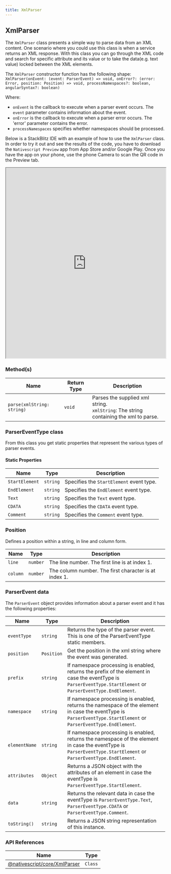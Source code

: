 ```yaml
---
title: XmlParser
---
```


## XmlParser

The `XmlParser` class presents a simple way to parse data from an XML content. One scenario where you could use this class is when a service returns an XML response. With this class you can go through the XML code and search for specific attribute and its value or to take the data(e.g. text value) locked between the XML elements.

The `XmlParser` constructor function has the following shape:
`XmlParser(onEvent: (event: ParserEvent) => void, onError?: (error: Error, position: Position) => void, processNamespaces?: boolean, angularSyntax?: boolean)`

Where:

- `onEvent` is the callback to execute when a parser event occurs. The `event` parameter contains information about the event.
- `onError` is the callback to execute when a parser error occurs. The 'error' parameter contains the error.
- `processNamespaces` specifies whether namespaces should be processed.

Below is a StackBlitz IDE with an example of how to use the `XmlParser` class. In order to try it out and see the results of the code, you have to download the `Nativescript Preview` app from App Store and/or Google Play. Once you have the app on your phone, use the phone Camera to scan the QR code in the Preview tab.

<iframe width="100%" height="600px" src="https://stackblitz.com/edit/nativescript-stackblitz-templates-54tppc?embed=1&file=app/main-view-model.ts"></iframe>

### Method(s)

| Name                       | Return Type | Description                                                                              |
| -------------------------- | ----------- | ---------------------------------------------------------------------------------------- |
| `parse(xmlString: string)` | `void`      | Parses the supplied xml string. <br>`xmlString`: The string containing the xml to parse. |

### ParserEventType class

From this class you get static properties that represent the various types of parser events.

#### Static Properties

| Name           | Type     | Description                              |
| -------------- | -------- | ---------------------------------------- |
| `StartElement` | `string` | Specifies the `StartElement` event type. |
| `EndElement`   | `string` | Specifies the `EndElement` event type.   |
| `Text`         | `string` | Specifies the `Text` event type.         |
| `CDATA`        | `string` | Specifies the `CDATA` event type.        |
| `Comment`      | `string` | Specifies the `Comment` event type.      |

### Position

Defines a position within a string, in line and column form.

| Name     | Type     | Description                                           |
| -------- | -------- | ----------------------------------------------------- |
| `line`   | `number` | The line number. The first line is at index 1.        |
| `column` | `number` | The column number. The first character is at index 1. |

### ParserEvent data

The `ParserEvent` object provides information about a parser event and it has the following properties:

| Name          | Type       | Description                                                                                                                                                       |
| ------------- | ---------- | ----------------------------------------------------------------------------------------------------------------------------------------------------------------- |
| `eventType`   | `string`   | Returns the type of the parser event. This is one of the ParserEventType static members.                                                                          |
| `position`    | `Position` | Get the position in the xml string where the event was generated.                                                                                                 |
| `prefix`      | `string`   | If namespace processing is enabled, returns the prefix of the element in case the eventType is `ParserEventType.StartElement` or `ParserEventType.EndElement`.    |
| `namespace`   | `string`   | If namespace processing is enabled, returns the namespace of the element in case the eventType is `ParserEventType.StartElement` or `ParserEventType.EndElement`. |
| `elementName` | `string`   | If namespace processing is enabled, returns the namespace of the element in case the eventType is `ParserEventType.StartElement` or `ParserEventType.EndElement`. |
| `attributes`  | `Object`   | Returns a JSON object with the attributes of an element in case the eventType is `ParserEventType.StartElement`.                                                  |
| `data`        | `string`   | Returns the relevant data in case the eventType is `ParserEventType.Text`, `ParserEventType.CDATA` or `ParserEventType.Comment`.                                  |
| `toString()`  | `string`   | Returns a JSON string representation of this instance.                                                                                                            |

### API References

| Name                                                                                          | Type    |
| --------------------------------------------------------------------------------------------- | ------- |
| [@nativescript/core/XmlParser](https://docs.nativescript.org/api-reference/classes/xmlparser) | `Class` |
